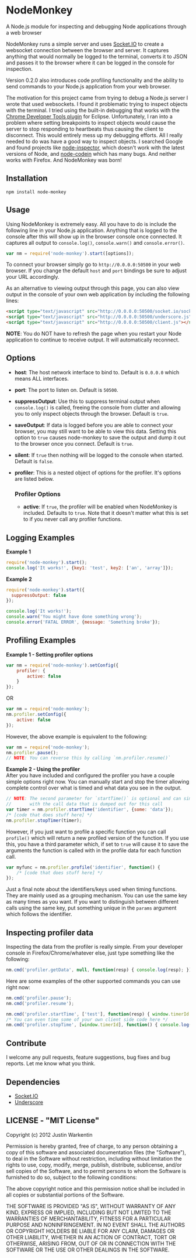 NodeMonkey
==========

A Node.js module for inspecting and debugging Node applications through a web browser

NodeMonkey runs a simple server and uses [Socket.IO](https://github.com/LearnBoost/socket.io) to create a websocket connection between the browser and server.
It captures anything that would normally be logged to the terminal, converts it to JSON and passes it to the browser
where it can be logged in the console for inspection.

Version 0.2.0 also introduces code profiling functionality and the ability to send commands to your Node.js application from your web browser.

The motivation for this project came from trying to debug a Node.js server I wrote that used websockets.
I found it problematic trying to inspect objects with the terminal.
I tried using the built-in debugging that works with the [Chrome Developer Tools plugin](https://github.com/joyent/node/wiki/using-eclipse-as-node-applications-debugger) for Eclipse.
Unfortunately, I ran into a problem where setting breakpoints to inspect objects would cause the server to stop responding to heartbeats thus causing the client to disconnect.
This would entirely mess up my debugging efforts. All I really needed to do was have a good way to inspect objects.
I searched Google and found projects like [node-inspector](https://github.com/dannycoates/node-inspector), which doesn't work with the latest versions of Node, and [node-codein](http://thomashunter.name/blog/nodejs-console-object-debug-inspector/) which has many bugs.
And neither works with Firefox. And NodeMonkey was born!

Installation
------------

```
npm install node-monkey
```

Usage
-----

Using NodeMonkey is extremely easy.
All you have to do is include the following line in your Node.js application.
Anything that is logged to the console after this will show up in the browser console once connected.
It captures all output to `console.log()`, `console.warn()` and `console.error()`.

```javascript
var nm = require('node-monkey').start([options]);
```

To connect your browser simply go to `http://0.0.0.0:50500` in your web browser.
If you change the default `host` and `port` bindings be sure to adjust your URL accordingly.

As an alternative to viewing output through this page, you can also view output in the console of your own web application by including the following lines:

```html
<script type="text/javascript" src="http://0.0.0.0:50500/socket.io/socket.io.js"></script>
<script type="text/javascript" src="http://0.0.0.0:50500/underscore.js"></script>
<script type="text/javascript" src="http://0.0.0.0:50500/client.js"></script>
```

**NOTE**: You do NOT have to refresh the page when you restart your Node application to continue to receive output. It will automatically reconnect.

Options
-------

* **host**: The host network interface to bind to. Default is `0.0.0.0` which means ALL interfaces.
* **port**: The port to listen on. Default is `50500`.
* **suppressOutput**: Use this to suppress terminal output when `console.log()` is called, freeing the console from clutter and allowing you to only inspect objects through the browser. Default is `true`.
* **saveOutput**: If data is logged before you are able to connect your browser, you may still want to be able to view this data. Setting this option to `true` causes node-monkey to save the output and dump it out to the browser once you connect. Default is `true`.
* **silent**: If `true` then nothing will be logged to the console when started. Default is `false`.
* **profiler**: This is a nested object of options for the profiler. It's options are listed below.

    ### Profiler Options
    * **active**: If `true`, the profiler will be enabled when NodeMonkey is included. Defaults to `true`.
                  Note that it doesn't matter what this is set to if you never call any profiler functions.

Logging Examples
----------------

**Example 1**
```javascript
require('node-monkey').start();
console.log('It works!', {key1: 'test', key2: ['an', 'array']});
```

**Example 2**
```javascript
require('node-monkey').start({
  suppressOutput: false
});

console.log('It works!');
console.warn('You might have done something wrong');
console.error('FATAL ERROR', {message: 'Something broke'});
```

Profiling Examples
------------------

**Example 1 - Setting profiler options**  
```javascript
var nm = require('node-monkey').setConfig({
    profiler: {
        active: false
    }
});
```

OR

```javascript
var nm = require('node-monkey');
nm.profiler.setConfig({
    active: false
});
```

However, the above example is equivalent to the following:

```javascript
var nm = require('node-monkey');
nm.profiler.pause();
// NOTE: You can reverse this by calling `nm.profiler.resume()`
```

**Example 2 - Using the profiler**  
After you have included and configured the profiler you have a couple simple options right now. You can manually start and stop
the timer allowing complete control over what is timed and what data you see in the output.

```javascript
// NOTE: The second parameter for `startTime()` is optional and can simply be any data you want to see
//       with the call data that is dumped out for this call
var timer = nm.profiler.startTime('identifier', {some: 'data'});
/* [code that does stuff here] */
nm.profiler.stopTimer(timer);
```

However, if you just want to profile a specific function you can call `profile()` which will return a new profiled version of the function.
If you use this, you have a third parameter which, if set to `true` will cause it to save the arguments the function is called with in the
profile data for each function call.

```javascript
var myfunc = nm.profiler.profile('identifier', function() {
    /* [code that does stuff here] */
});
```

Just a final note about the identifiers/keys used when timing functions. They are mainly used as a grouping mechanism. You can use the same
key as many times as you want. If you want to distinguish between different calls using the same key, put something unique in the `params`
argument which follows the identifier.


Inspecting profiler data
------------------------

Inspecting the data from the profiler is really simple. From your developer console in Firefox/Chrome/whatever else, just type something like the following:

```javascript
nm.cmd('profiler.getData', null, function(resp) { console.log(resp); });
```

Here are some examples of the other supported commands you can use right now:

```javascript
nm.cmd('profiler.pause');
nm.cmd('profiler.resume');

nm.cmd('profiler.startTime', ['test'], function(resp) { window.timerId = resp; });
/* You can even time some of your own client side code here */
nm.cmd('profiler.stopTime', [window.timerId], function() { console.log('Timer stopped'); });
```

Contribute
----------

I welcome any pull requests, feature suggestions, bug fixes and bug reports. Let me know what you think.

Dependencies
------------

* [Socket.IO](https://github.com/LearnBoost/socket.io)
* [Underscore](http://documentcloud.github.com/underscore/)

## LICENSE - "MIT License"

Copyright (c) 2012 Justin Warkentin

Permission is hereby granted, free of charge, to any person
obtaining a copy of this software and associated documentation
files (the "Software"), to deal in the Software without
restriction, including without limitation the rights to use,
copy, modify, merge, publish, distribute, sublicense, and/or sell
copies of the Software, and to permit persons to whom the
Software is furnished to do so, subject to the following
conditions:

The above copyright notice and this permission notice shall be
included in all copies or substantial portions of the Software.

THE SOFTWARE IS PROVIDED "AS IS", WITHOUT WARRANTY OF ANY KIND,
EXPRESS OR IMPLIED, INCLUDING BUT NOT LIMITED TO THE WARRANTIES
OF MERCHANTABILITY, FITNESS FOR A PARTICULAR PURPOSE AND
NONINFRINGEMENT. IN NO EVENT SHALL THE AUTHORS OR COPYRIGHT
HOLDERS BE LIABLE FOR ANY CLAIM, DAMAGES OR OTHER LIABILITY,
WHETHER IN AN ACTION OF CONTRACT, TORT OR OTHERWISE, ARISING
FROM, OUT OF OR IN CONNECTION WITH THE SOFTWARE OR THE USE OR
OTHER DEALINGS IN THE SOFTWARE.
